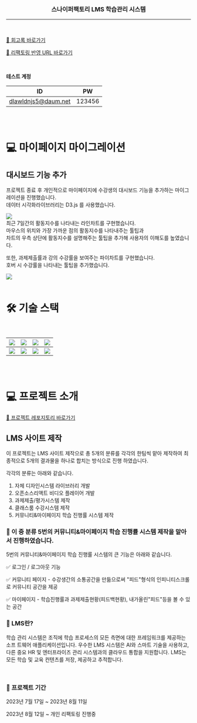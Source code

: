 <div align="center">
  <h3>스나이퍼팩토리 LMS 학습관리 시스템</h3> 
 
</div>

---

<br/>

[🚀 회고록 바로가기](https://www.notion.so/LMS-401f6a1172a046e596963a792dccabf3)

[🚀 리팩토링 반영 URL 바로가기](https://lms-edumanagement-system.vercel.app/)

<br/>

**테스트 계정**

| ID                  | PW     |
| ------------------- | ------ |
| dlawldnjs5@daum.net | 123456 |

<br/>
<br/>

# 💻 마이페이지 마이그레이션

## 대시보드 기능 추가

프로젝트 종료 후 개인적으로 마이페이지에 수강생의 대시보드 기능을 추가하는 마이그레이션을 진행했습니다.
<br/>
데이터 시각화라이브러리는 D3.js 를 사용했습니다.
<br/>

<img src="https://github.com/energy1-914/LMS-Edumanage-System/assets/108319907/c1fddf21-e917-4d51-85de-943b439619fd" />
<br/>
최근 7일간의 활동지수를 나타내는 라인차트를 구현했습니다.
<br/>
마우스의 위치와 가장 가까운 점의 활동지수를 나타내주는 툴팁과
<br/>
차트의 우측 상단에 활동지수를 설명해주는 툴팁을 추가해 사용자의 이해도를 높였습니다.
<br/>

또한, 과제제출률과 강의 수강률을 보여주는 파이차트를 구현했습니다.
<br/>
호버 시 수강률을 나타내는 툴팁을 추가했습니다.

<img src="https://github.com/energy1-914/LMS-Edumanage-System/assets/108319907/7768d4ca-aa27-4465-9bc5-93354e489480" />

<br/>
<br/>

# 🛠️ 기술 스택

<br/>

<div align="middle">
  
|<img src="https://img.shields.io/badge/Next.js-000000?style=flat-square&logo=Next.js&logoColor=white"/>|<img src="https://img.shields.io/badge/TypeScript-3178C6?style=for-the-badge&logo=typescript&logoColor=white"/>|<img src="https://img.shields.io/badge/react-hook-form"/>|<img src="https://img.shields.io/badge/ReactQuery-FF4154?style=for-the-badge&logo=reactquery&logoColor=white"/>|
|:-:|:-:|:-:|:-:|
|<img src="https://img.shields.io/badge/redux-toolkit"/>|<img src="https://img.shields.io/badge/Tailwind CSS-06B6D4?style=flat-square&logo=Tailwind CSS&logoColor=white"/>|<img src="https://img.shields.io/badge/Vercel-000000?style=flat-square&logo=Vercel&logoColor=white"/>|<img src="https://img.shields.io/badge/Firebase-FFCA28?style=flat-square&logo=firebase&logoColor=black"/>|
</div>
<br/>
<br/>

# 💻 프로젝트 소개

[🚀 프로젝트 레포지토리 바로가기](https://github.com/sniperfactory-official/sfac-lms-team-a)

## LMS 사이트 제작

이 프로젝트는 LMS 사이트 제작으로 총 5개의 분류를 각각의 한팀씩 맡아 제작하여 최종적으로 5개의 결과물을 하나로 합치는 방식으로 진행 하였습니다.

각각의 분류는 아래와 같습니다.

1. 자체 디자인시스템 라이브러리 개발
2. 오픈소스리액트 비디오 플레이어 개발
3. 과제제출/평가시스템 제작
4. 클래스룸 수강시스템 제작
5. 커뮤니티&마이페이지 학습 진행률 시스템 제작

### 📌 이 중 **분류 5번의 커뮤니티&마이페이지 학습 진행률 시스템 제작**을 맡아서 진행하였습니다.

5번의 커뮤니티&마이페이지 학습 진행률 시스템의 큰 기능은 아래와 같습니다.

✅ 로그인 / 로그아웃 기능

✅ 커뮤니티 페이지 - 수강생간의 소통공간을 만듦으로써 "피드"형식의 인피니티스크롤 로 커뮤니티 공간을 제공

✅ 마이페이지 - 학습진행률과 과제제출현황(피드백현황), 내가올린"피드"등을 볼 수 있는 공간

<aside>

### 📖 LMS란?

학습 관리 시스템은 조직에 학습 프로세스의 모든 측면에 대한 프레임워크를 제공하는 소프 트웨어 애플리케이션입니다. 우수한 LMS 시스템은 AI와 스마트 기술을 사용하고, 다른 중요 HR 및 엔터프라이즈
관리 시스템과의 클라우드 통합을 지원합니다. LMS는 모든 학습 및 교육 컨텐츠를 저장, 제공하고 추적합니다.

</aside>
<br/>

### 📆 프로젝트 기간

2023년 7월 17일 ~ 2023년 8월 11일
<br/>

2023년 8월 12일 ~ 개인 리팩토링 진행중

<br/>
<br/>

<br/>
<br/>
